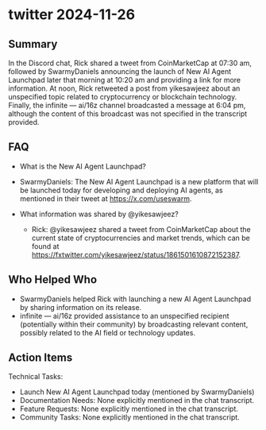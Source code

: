 # twitter 2024-11-26

## Summary
 In the Discord chat, Rick shared a tweet from CoinMarketCap at 07:30 am, followed by SwarmyDaniels announcing the launch of New AI Agent Launchpad later that morning at 10:20 am and providing a link for more information. At noon, Rick retweeted a post from yikesawjeez about an unspecified topic related to cryptocurrency or blockchain technology. Finally, the infinite — ai/16z channel broadcasted a message at 6:04 pm, although the content of this broadcast was not specified in the transcript provided.

## FAQ
 - What is the New AI Agent Launchpad?
  - SwarmyDaniels: The New AI Agent Launchpad is a new platform that will be launched today for developing and deploying AI agents, as mentioned in their tweet at https://x.com/useswarm.

- What information was shared by @yikesawjeez?
  - Rick: @yikesawjeez shared a tweet from CoinMarketCap about the current state of cryptocurrencies and market trends, which can be found at https://fxtwitter.com/yikesawjeez/status/1861501610872152387.

## Who Helped Who
 - SwarmyDaniels helped Rick with launching a new AI Agent Launchpad by sharing information on its release.
- infinite — ai/16z provided assistance to an unspecified recipient (potentially within their community) by broadcasting relevant content, possibly related to the AI field or technology updates.

## Action Items
 Technical Tasks:
  - Launch New AI Agent Launchpad today (mentioned by SwarmyDaniels)
- Documentation Needs: None explicitly mentioned in the chat transcript.
- Feature Requests: None explicitly mentioned in the chat transcript.
- Community Tasks: None explicitly mentioned in the chat transcript.


